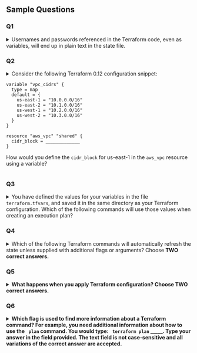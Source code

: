 ## Sample Questions 
### Q1
<details><summary>Usernames and passwords referenced in the Terraform code, even as variables, will end up in plain text in the state file.</summary>
<p>

#### Answer: True
</p>
</details>

### Q2
<details><summary>
Consider the following Terraform 0.12 configuration snippet:

```
variable "vpc_cidrs" {
  type = map
  default = {
    us-east-1 = "10.0.0.0/16"
    us-east-2 = "10.1.0.0/16"
    us-west-1 = "10.2.0.0/16"
    us-west-2 = "10.3.0.0/16"
  }
}

resource "aws_vpc" "shared" {
  cidr_block = _____________
}

```
How would you define the `cidr_block` for us-east-1 in the `aws_vpc` resource using a variable?

</summary>

#### Answer: <code>var.vpc_cidrs[“us-east-1”]</code>

</details>

### Q3

<details>
<summary>
You have defined the values for your variables in the
file <code>terraform.tfvars</code>, and saved it in the same directory as your Terraform configuration. Which of the following commands will use those values when creating an execution plan?
</summary>

- [ ] Incorrect: <code>terraform plan</code>
- [ ] Incorrect: <code>terraform plan -var-file=terraform.tfvars</code>
- [x] Correct: All of the above
- [ ] Incorrect: None of the above
</details>

### Q4

<details><summary>
Which of the following Terraform commands will automatically refresh the state unless supplied with additional flags or arguments? Choose <b>TWO<b> correct answers.

</summary>

- [x] Correct: `terraform plan`
- [ ] Incorrect: `terraform state`
- [x] Correct: `terraform apply`
- [ ] Incorrect: `terraform validate`
- [ ] Incorrect: `terraform output`
</details>

### Q5

<details><summary>
What happens when you apply Terraform configuration? Choose <b>TWO</b> correct answers.
</summary>

- [x] Correct: Terraform makes any infrastructure changes defined in your configuration.
- [ ] Incorrect: Terraform gets the plugins that the configuration requires.
- [x] Correct: Terraform updates the state file with any configuration changes it made.
- [ ] Incorrect: Terraform corrects formatting errors in your configuration.
- [ ] Incorrect: Terraform destroys and recreates all your infrastructure from scratch.
</details>

### Q6

<details><summary>
Which flag is used to find more information about a Terraform command? For example, you need additional information about how to use the <code> plan</code> command. You would type: <code> terraform plan</code> _____. Type your answer in the field provided. The text field is not case-sensitive and all variations of the correct answer are accepted.
</summary>

- [x]  -h
- [x]  -help
- [x]  --help
</details>

